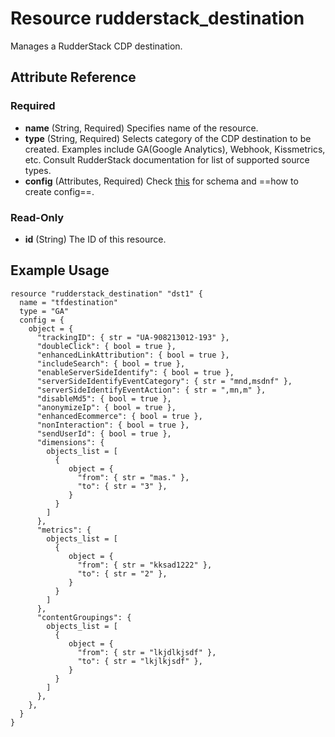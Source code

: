 # Resource rudderstack_destination
Manages a RudderStack CDP destination.

## Attribute Reference

### Required

- **name** (String, Required) Specifies name of the resource.
- **type** (String, Required) Selects category of the CDP destination to be created. Examples include GA(Google Analytics), Webhook, Kissmetrics, etc.  Consult RudderStack documentation for list of supported source types.
- **config** (Attributes, Required) Check [this](../guides/config.md) for schema and ==how to create config==.

### Read-Only

- **id** (String) The ID of this resource.

<a id="example"></a>
## Example Usage
```
resource "rudderstack_destination" "dst1" {
  name = "tfdestination"
  type = "GA"
  config = {
    object = {
      "trackingID": { str = "UA-908213012-193" },
      "doubleClick": { bool = true },
      "enhancedLinkAttribution": { bool = true },
      "includeSearch": { bool = true },
      "enableServerSideIdentify": { bool = true },
      "serverSideIdentifyEventCategory": { str = "mnd,msdnf" },
      "serverSideIdentifyEventAction": { str = ",mn,m" },
      "disableMd5": { bool = true },
      "anonymizeIp": { bool = true },
      "enhancedEcommerce": { bool = true },
      "nonInteraction": { bool = true },
      "sendUserId": { bool = true },
      "dimensions": {
        objects_list = [
          {
             object = {
               "from": { str = "mas." },
               "to": { str = "3" },
             }
          }
        ]
      },
      "metrics": {
        objects_list = [
          {
             object = {
               "from": { str = "kksad1222" },
               "to": { str = "2" },
             }
          }
        ]
      },
      "contentGroupings": {
        objects_list = [
          {
             object = {
               "from": { str = "lkjdlkjsdf" },
               "to": { str = "lkjlkjsdf" },
             }
          }
        ]
      },
    },
  }
}
```
